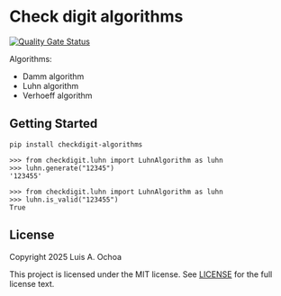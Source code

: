 # Check digit algorithms

[![Quality Gate Status](https://sonarcloud.io/api/project_badges/measure?project=aochoae_checkdigit-algorithms-python&metric=alert_status)](https://sonarcloud.io/summary/new_code?id=aochoae_checkdigit-algorithms-python)

Algorithms:

* Damm algorithm
* Luhn algorithm
* Verhoeff algorithm

## Getting Started

```
pip install checkdigit-algorithms
```

```
>>> from checkdigit.luhn import LuhnAlgorithm as luhn
>>> luhn.generate("12345")
'123455'
```

```
>>> from checkdigit.luhn import LuhnAlgorithm as luhn
>>> luhn.is_valid("123455")
True
```

## License

Copyright 2025 Luis A. Ochoa

This project is licensed under the MIT license.
See [LICENSE](LICENSE) for the full license text.
